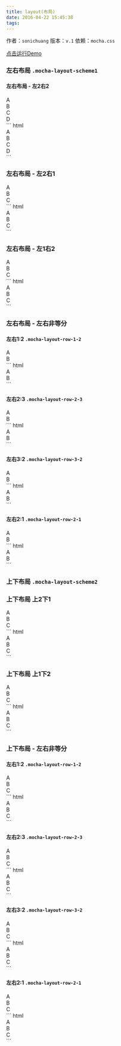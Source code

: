 ```yaml
---
title: layout(布局)
date: 2016-04-22 15:45:38
tags:
---
```

作者：`sonichuang`
版本：`v.1`
依赖：`mocha.css`
<div class="demo-qrcode"><a id="QRcode" href="http://tgideas.github.io/mocha/demo/layout/demo.html" target="_blank">点击运行Demo</a></div>

### 左右布局 `.mocha-layout-scheme1`
#### 左右布局 - 左2右2
<div class="demo-preview"><div class="box-w520"><div class="mocha-layout mocha-layout-scheme1"><div class="mocha-layout-flex"><div class="mocha-layout-box">A</div><div class="mocha-layout-box">B</div></div><div class="mocha-layout-flex"><div class="mocha-layout-box">C</div><div class="mocha-layout-box">D</div></div></div></div>
``` html
<div class="mocha-layout mocha-layout-scheme1">
	<div class="mocha-layout-flex">
		<div class="mocha-layout-box">A</div>
		<div class="mocha-layout-box">B</div>
	</div>
	<div class="mocha-layout-flex">
		<div class="mocha-layout-box">C</div>
		<div class="mocha-layout-box">D</div>
	</div>
</div>
```
</div>

### 左右布局 - 左2右1
<div class="demo-preview"><div class="box-w520"><div class="mocha-layout mocha-layout-scheme1"><div class="mocha-layout-flex"><div class="mocha-layout-box">A</div><div class="mocha-layout-box">B</div></div><div class="mocha-layout-flex"><div class="mocha-layout-box">C</div></div></div></div>
``` html
<div class="mocha-layout mocha-layout-scheme1">
	<div class="mocha-layout-flex">
		<div class="mocha-layout-box">A</div>
		<div class="mocha-layout-box">B</div>
	</div>
	<div class="mocha-layout-flex">
		<div class="mocha-layout-box">C</div>
	</div>
</div>
```
</div>

### 左右布局 - 左1右2
<div class="demo-preview"><div class="box-w520"><div class="mocha-layout mocha-layout-scheme1"><div class="mocha-layout-flex"><div class="mocha-layout-box">A</div></div><div class="mocha-layout-flex"><div class="mocha-layout-box">B</div><div class="mocha-layout-box">C</div></div></div></div>
``` html
<div class="mocha-layout mocha-layout-scheme1">
	<div class="mocha-layout-flex">
		<div class="mocha-layout-box">A</div>
	</div>
	<div class="mocha-layout-flex">
		<div class="mocha-layout-box">B</div>
		<div class="mocha-layout-box">C</div>
	</div>
</div>
```
</div>

### 左右布局 - 左右非等分
#### 左右1:2 `.mocha-layout-row-1-2`
<div class="demo-preview"><div class="box-w520"><div class="mocha-layout mocha-layout-scheme1 mocha-layout-row-1-2"><div class="mocha-layout-flex"><div class="mocha-layout-box">A</div></div><div class="mocha-layout-flex"><div class="mocha-layout-box">B</div></div></div></div>
``` html
<div class="mocha-layout mocha-layout-scheme1 mocha-layout-row-1-2">
	<div class="mocha-layout-flex">
		<div class="mocha-layout-box">A</div>
	</div>
	<div class="mocha-layout-flex">
		<div class="mocha-layout-box">B</div>
	</div>
</div>
```
</div>

#### 左右2:3 `.mocha-layout-row-2-3`
<div class="demo-preview"><div class="box-w520"><div class="mocha-layout mocha-layout-scheme1 mocha-layout-row-2-3"><div class="mocha-layout-flex"><div class="mocha-layout-box">A</div></div><div class="mocha-layout-flex"><div class="mocha-layout-box">B</div></div></div></div>
``` html
<div class="mocha-layout mocha-layout-scheme1 mocha-layout-row-2-3">
	<div class="mocha-layout-flex">
		<div class="mocha-layout-box">A</div>
	</div>
	<div class="mocha-layout-flex">
		<div class="mocha-layout-box">B</div>
	</div>
</div>
```
</div>

#### 左右3:2 `.mocha-layout-row-3-2`
<div class="demo-preview"><div class="box-w520"><div class="mocha-layout mocha-layout-scheme1 mocha-layout-row-3-2"><div class="mocha-layout-flex"><div class="mocha-layout-box">A</div></div><div class="mocha-layout-flex"><div class="mocha-layout-box">B</div></div></div></div>
``` html
<div class="mocha-layout mocha-layout-scheme1 mocha-layout-row-3-2">
	<div class="mocha-layout-flex">
		<div class="mocha-layout-box">A</div>
	</div>
	<div class="mocha-layout-flex">
		<div class="mocha-layout-box">B</div>
	</div>
</div>
```
</div>

#### 左右2:1 `.mocha-layout-row-2-1`
<div class="demo-preview"><div class="box-w520"><div class="mocha-layout mocha-layout-scheme1 mocha-layout-row-2-1"><div class="mocha-layout-flex"><div class="mocha-layout-box">A</div></div><div class="mocha-layout-flex"><div class="mocha-layout-box">B</div></div></div></div>
``` html
<div class="mocha-layout mocha-layout-scheme1 mocha-layout-row-2-1">
	<div class="mocha-layout-flex">
		<div class="mocha-layout-box">A</div>
	</div>
	<div class="mocha-layout-flex">
		<div class="mocha-layout-box">B</div>
	</div>
</div>
```
</div>

### 上下布局 `.mocha-layout-scheme2`
### 上下布局 上2下1
<div class="demo-preview"><div class="box-w520"><div class="mocha-layout mocha-layout-scheme2"><div class="mocha-layout-flex"><div class="mocha-layout-box">A</div><div class="mocha-layout-box">B</div></div><div class="mocha-layout-flex"><div class="mocha-layout-box">C</div></div></div></div>
``` html
<div class="mocha-layout mocha-layout-scheme2">
	<div class="mocha-layout-flex">
		<div class="mocha-layout-box">A</div>
		<div class="mocha-layout-box">B</div>
	</div>
	<div class="mocha-layout-flex">
		<div class="mocha-layout-box">C</div>
	</div>
</div>
```
</div>

### 上下布局 上1下2
<div class="demo-preview"><div class="box-w520"><div class="mocha-layout mocha-layout-scheme2"><div class="mocha-layout-flex"><div class="mocha-layout-box">A</div></div><div class="mocha-layout-flex"><div class="mocha-layout-box">B</div><div class="mocha-layout-box">C</div></div></div></div>
``` html
<div class="mocha-layout mocha-layout-scheme2">
	<div class="mocha-layout-flex">
		<div class="mocha-layout-box">A</div>
	</div>
	<div class="mocha-layout-flex">
		<div class="mocha-layout-box">B</div>
		<div class="mocha-layout-box">C</div>
	</div>
</div>
```
</div>

### 上下布局 - 左右非等分
#### 左右1:2 `.mocha-layout-row-1-2`
<div class="demo-preview"><div class="box-w520"><div class="mocha-layout mocha-layout-scheme2"><div class="mocha-layout-flex"><div class="mocha-layout-box">A</div></div><div class="mocha-layout-flex mocha-layout-row-1-2"><div class="mocha-layout-box">B</div><div class="mocha-layout-box">C</div></div></div></div>
``` html
<div class="mocha-layout mocha-layout-scheme2">
	<div class="mocha-layout-flex">
		<div class="mocha-layout-box">A</div>	
	</div>
	<div class="mocha-layout-flex mocha-layout-row-1-2">
		<div class="mocha-layout-box">B</div>
		<div class="mocha-layout-box">C</div>
	</div>
</div>
```
</div>

#### 左右2:3 `.mocha-layout-row-2-3`
<div class="demo-preview"><div class="box-w520"><div class="mocha-layout mocha-layout-scheme2"><div class="mocha-layout-flex"><div class="mocha-layout-box">A</div></div><div class="mocha-layout-flex mocha-layout-row-2-3"><div class="mocha-layout-box">B</div><div class="mocha-layout-box">C</div></div></div></div>
``` html
<div class="mocha-layout mocha-layout-scheme2">
	<div class="mocha-layout-flex">
		<div class="mocha-layout-box">A</div>
	</div>
	<div class="mocha-layout-flex mocha-layout-row-2-3">
		<div class="mocha-layout-box">B</div>
		<div class="mocha-layout-box">C</div>
	</div>
</div>
```
</div>

#### 左右3:2 `.mocha-layout-row-3-2`
<div class="demo-preview"><div class="box-w520"><div class="mocha-layout mocha-layout-scheme2"><div class="mocha-layout-flex"><div class="mocha-layout-box">A</div></div><div class="mocha-layout-flex mocha-layout-row-3-2"><div class="mocha-layout-box">B</div><div class="mocha-layout-box">C</div></div></div></div>
``` html
<div class="mocha-layout mocha-layout-scheme2">
	<div class="mocha-layout-flex">
		<div class="mocha-layout-box">A</div>
	</div>
	<div class="mocha-layout-flex mocha-layout-row-3-2">
		<div class="mocha-layout-box">B</div>
		<div class="mocha-layout-box">C</div>
	</div>
</div>
```
</div>

#### 左右2:1 `.mocha-layout-row-2-1`
<div class="demo-preview"><div class="box-w520"><div class="mocha-layout mocha-layout-scheme2"><div class="mocha-layout-flex"><div class="mocha-layout-box">A</div></div><div class="mocha-layout-flex mocha-layout-row-2-1"><div class="mocha-layout-box">B</div><div class="mocha-layout-box">C</div></div></div></div>
``` html
<div class="mocha-layout mocha-layout-scheme2">
	<div class="mocha-layout-flex">
		<div class="mocha-layout-box">A</div>
	</div>
	<div class="mocha-layout-flex mocha-layout-row-2-1">
		<div class="mocha-layout-box">B</div>
		<div class="mocha-layout-box">C</div>
	</div>
</div>
```
</div>
